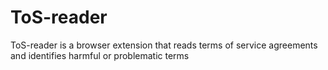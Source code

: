 # ToS-reader
ToS-reader is a browser extension that reads terms of service agreements and identifies harmful or problematic terms
